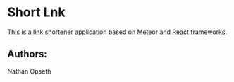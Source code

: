# Short Lnk

This is a link shortener application based on Meteor and React frameworks.

## Authors: 

Nathan Opseth
